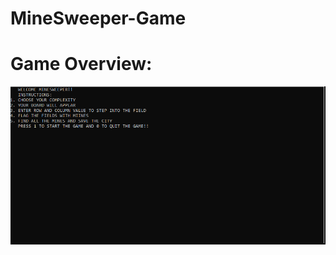 # MineSweeper-Game
# Game Overview:
![Alt Text](https://github.com/AnusuyaPK/MineSweeper-Game/blob/main/FinalGif.gif)
